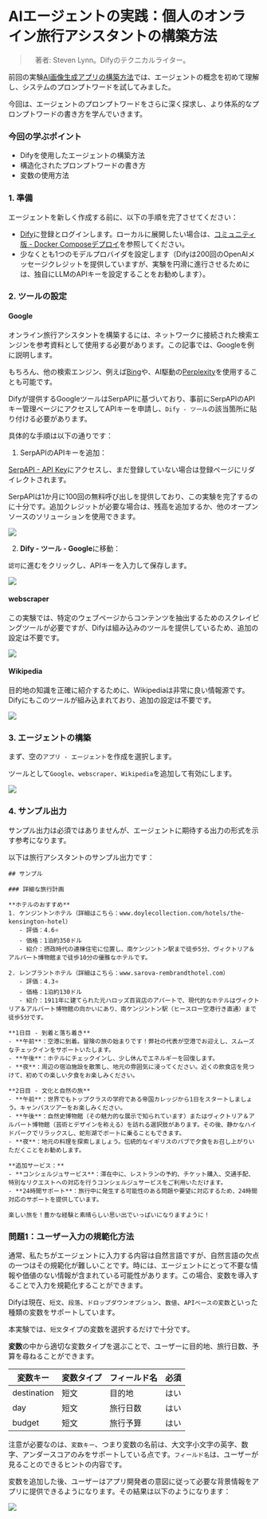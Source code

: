 # AIエージェントの実践：個人のオンライン旅行アシスタントの構築方法

>　著者: Steven Lynn。Difyのテクニカルライター。

前回の実験[AI画像生成アプリの構築方法](build-ai-image-generation-app.md)では、エージェントの概念を初めて理解し、システムのプロンプトワードを試してみました。

今回は、エージェントのプロンプトワードをさらに深く探求し、より体系的なプロンプトワードの書き方を学んでいきます。

### 今回の学ぶポイント

* Difyを使用したエージェントの構築方法
* 構造化されたプロンプトワードの書き方
* 変数の使用方法

### 1. 準備

エージェントを新しく作成する前に、以下の手順を完了させてください：

* [Dify](https://dify.ai)に登録とログインします。ローカルに展開したい場合は、[コミュニティ版 - Docker Composeデプロイ](../../getting-started/install-self-hosted/docker-compose.md)を参照してください。
* 少なくとも1つのモデルプロバイダを設定します（Difyは200回のOpenAIメッセージクレジットを提供していますが、実験を円滑に進行させるためには、独自にLLMのAPIキーを設定することをお勧めします）。

### 2. ツールの設定

#### Google

オンライン旅行アシスタントを構築するには、ネットワークに接続された検索エンジンを参考資料として使用する必要があります。この記事では、Googleを例に説明します。

もちろん、他の検索エンジン、例えば[Bing](https://docs.dify.ai/ja-jp/guides/tools/tool-configuration/bing)や、AI駆動の[Perplexity](https://docs.dify.ai/ja-jp/guides/tools/tool-configuration/perplexity-search)を使用することも可能です。

Difyが提供するGoogleツールはSerpAPIに基づいており、事前にSerpAPIのAPIキー管理ページにアクセスしてAPIキーを申請し、`Dify - ツール`の該当箇所に貼り付ける必要があります。

具体的な手順は以下の通りです：

1. SerpAPIのAPIキーを追加：

[SerpAPI - API Key](https://serpapi.com/manage-api-key)にアクセスし、まだ登録していない場合は登録ページにリダイレクトされます。

SerpAPIは1か月に100回の無料呼び出しを提供しており、この実験を完了するのに十分です。追加クレジットが必要な場合は、残高を追加するか、他のオープンソースのソリューションを使用できます。

![](https://assets-docs.dify.ai/dify-enterprise-mintlify/jp/workshop/basic/cf8870ff01bfb944da7ddbd073e9cc41.png)

2. **Dify - ツール - Google**に移動：

`認可`に進むをクリックし、APIキーを入力して保存します。

![](https://assets-docs.dify.ai/dify-enterprise-mintlify/jp/workshop/basic/e9726a2e68cbe8f957f8394b5ca47049.png)

#### webscraper

この実験では、特定のウェブページからコンテンツを抽出するためのスクレイピングツールが必要ですが、Difyは組み込みのツールを提供しているため、追加の設定は不要です。

![](https://assets-docs.dify.ai/dify-enterprise-mintlify/jp/workshop/basic/516c649bc0d8f2d1c81ba8b5bb28638c.png)

#### Wikipedia

目的地の知識を正確に紹介するために、Wikipediaは非常に良い情報源です。Difyにもこのツールが組み込まれており、追加の設定は不要です。

![](https://assets-docs.dify.ai/dify-enterprise-mintlify/jp/workshop/basic/53ebce24e49543b83d6c5581525d4e30.png)

### 3. エージェントの構築

まず、空の`アプリ - エージェント`を作成を選択します。

ツールとして`Google`、`webscraper`、`Wikipedia`を追加して有効にします。

![](https://assets-docs.dify.ai/dify-enterprise-mintlify/jp/workshop/basic/6799204e6259ab41f22f85e285466c22.png)

### 4. **サンプル出力**

サンプル出力は必須ではありませんが、エージェントに期待する出力の形式を示す参考になります。

以下は旅行アシスタントのサンプル出力です：

```
## サンプル

### 詳細な旅行計画

**ホテルのおすすめ**
1. ケンジントンホテル（詳細はこちら：www.doylecollection.com/hotels/the-kensington-hotel）
   - 評価：4.6⭐
   - 価格：1泊約350ドル
   - 紹介：摂政時代の連棟住宅に位置し、南ケンジントン駅まで徒歩5分、ヴィクトリア＆アルバート博物館まで徒歩10分の優雅なホテルです。

2. レンブラントホテル（詳細はこちら：www.sarova-rembrandthotel.com）
   - 評価：4.3⭐
   - 価格：1泊約130ドル
   - 紹介：1911年に建てられた元ハロッズ百貨店のアパートで、現代的なホテルはヴィクトリア＆アルバート博物館の向かいにあり、南ケンジントン駅（ヒースロー空港行き直通）まで徒歩5分です。

**1日目 - 到着と落ち着き**
- **午前**：空港に到着。冒険の旅の始まりです！弊社の代表が空港でお迎えし、スムーズなチェックインをサポートいたします。
- **午後**：ホテルにチェックインし、少し休んでエネルギーを回復します。
- **夜**：周辺の宿泊施設を散策し、地元の雰囲気に浸ってください。近くの飲食店を見つけて、初めての楽しい夕食をお楽しみください。

**2日目 - 文化と自然の旅**
- **午前**：世界でもトップクラスの学府である帝国カレッジから1日をスタートしましょう。キャンパスツアーをお楽しみください。
- **午後**：自然史博物館（その魅力的な展示で知られています）またはヴィクトリア＆アルバート博物館（芸術とデザインを称える）を訪れる選択肢があります。その後、静かなハイドパークでリラックスし、蛇形湖でボートに乗ることもできます。
- **夜**：地元の料理を探索しましょう。伝統的なイギリスのパブで夕食をお召し上がりいただくことをお勧めします。

**追加サービス：**
- **コンシェルジュサービス**：滞在中に、レストランの予約、チケット購入、交通手配、特別なリクエストへの対応を行うコンシェルジュサービスをご利用いただけます。
- **24時間サポート**：旅行中に発生する可能性のある問題や要望に対応するため、24時間対応のサポートを提供しています。

楽しい旅を！豊かな経験と素晴らしい思い出でいっぱいになりますように！
```

### 問題1：ユーザー入力の規範化方法

通常、私たちがエージェントに入力する内容は自然言語ですが、自然言語の欠点の一つはその規範化が難しいことです。時には、エージェントにとって不要な情報や価値のない情報が含まれている可能性があります。この場合、変数を導入することで入力を規範化することができます。

Difyは現在、`短文`、`段落`、`ドロップダウンオプション`、`数値`、`APIベースの変数`といった種類の変数をサポートしています。

本実験では、`短文`タイプの変数を選択するだけで十分です。

**変数**の中から適切な変数タイプを選ぶことで、ユーザーに目的地、旅行日数、予算を尋ねることができます。

| 変数キー       | 変数タイプ | フィールド名 | 必須 |
| ----------- | ---- | ---- | -- |
| destination | 短文   | 目的地  | はい  |
| day         | 短文   | 旅行日数 | はい  |
| budget      | 短文   | 旅行予算 | はい  |

注意が必要なのは、`変数キー`、つまり変数の名前は、大文字小文字の英字、数字、アンダースコアのみをサポートしている点です。`フィールド名`は、ユーザーが見ることのできるヒントの内容です。

変数を追加した後、ユーザーはアプリ開発者の意図に従って必要な背景情報をアプリに提供できるようになります。その結果は以下のようになります：

![](https://assets-docs.dify.ai/dify-enterprise-mintlify/jp/workshop/basic/927260e8e6198b98f3b9406f856c0240.png)